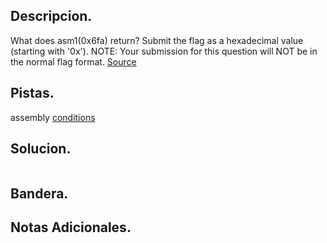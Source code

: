 ## Descripcion.
What does asm1(0x6fa) return? Submit the flag as a hexadecimal value (starting with '0x'). NOTE: Your submission for this question will NOT be in the normal flag format. [Source](https://jupiter.challenges.picoctf.org/static/b41e08fc19ceb9d0466ebd68d36c5630/test.S)

## Pistas.
assembly [conditions](https://www.tutorialspoint.com/assembly_programming/assembly_conditions.htm)

## Solucion.
``` bash


```

## Bandera.


## Notas Adicionales.

